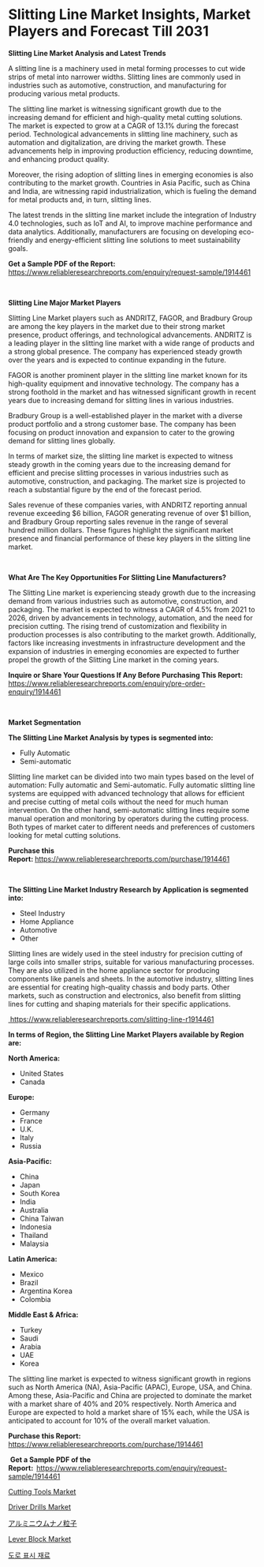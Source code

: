 <p><h1>Slitting Line Market Insights, Market Players and Forecast Till 2031</h1></p><p><strong>Slitting Line Market Analysis and Latest Trends</strong></p>
<p><p>A slitting line is a machinery used in metal forming processes to cut wide strips of metal into narrower widths. Slitting lines are commonly used in industries such as automotive, construction, and manufacturing for producing various metal products.</p><p>The slitting line market is witnessing significant growth due to the increasing demand for efficient and high-quality metal cutting solutions. The market is expected to grow at a CAGR of 13.1% during the forecast period. Technological advancements in slitting line machinery, such as automation and digitalization, are driving the market growth. These advancements help in improving production efficiency, reducing downtime, and enhancing product quality.</p><p>Moreover, the rising adoption of slitting lines in emerging economies is also contributing to the market growth. Countries in Asia Pacific, such as China and India, are witnessing rapid industrialization, which is fueling the demand for metal products and, in turn, slitting lines.</p><p>The latest trends in the slitting line market include the integration of Industry 4.0 technologies, such as IoT and AI, to improve machine performance and data analytics. Additionally, manufacturers are focusing on developing eco-friendly and energy-efficient slitting line solutions to meet sustainability goals.</p></p>
<p><strong>Get a Sample PDF of the Report:&nbsp;</strong> <a href="https://www.reliableresearchreports.com/enquiry/request-sample/1914461">https://www.reliableresearchreports.com/enquiry/request-sample/1914461</a></p>
<p>&nbsp;</p>
<p><strong>Slitting Line Major Market Players</strong></p>
<p><p>Slitting Line Market players such as ANDRITZ, FAGOR, and Bradbury Group are among the key players in the market due to their strong market presence, product offerings, and technological advancements. ANDRITZ is a leading player in the slitting line market with a wide range of products and a strong global presence. The company has experienced steady growth over the years and is expected to continue expanding in the future.</p><p>FAGOR is another prominent player in the slitting line market known for its high-quality equipment and innovative technology. The company has a strong foothold in the market and has witnessed significant growth in recent years due to increasing demand for slitting lines in various industries.</p><p>Bradbury Group is a well-established player in the market with a diverse product portfolio and a strong customer base. The company has been focusing on product innovation and expansion to cater to the growing demand for slitting lines globally.</p><p>In terms of market size, the slitting line market is expected to witness steady growth in the coming years due to the increasing demand for efficient and precise slitting processes in various industries such as automotive, construction, and packaging. The market size is projected to reach a substantial figure by the end of the forecast period.</p><p>Sales revenue of these companies varies, with ANDRITZ reporting annual revenue exceeding $6 billion, FAGOR generating revenue of over $1 billion, and Bradbury Group reporting sales revenue in the range of several hundred million dollars. These figures highlight the significant market presence and financial performance of these key players in the slitting line market.</p></p>
<p>&nbsp;</p>
<p><strong>What Are The Key Opportunities For Slitting Line Manufacturers?</strong></p>
<p><p>The Slitting Line market is experiencing steady growth due to the increasing demand from various industries such as automotive, construction, and packaging. The market is expected to witness a CAGR of 4.5% from 2021 to 2026, driven by advancements in technology, automation, and the need for precision cutting. The rising trend of customization and flexibility in production processes is also contributing to the market growth. Additionally, factors like increasing investments in infrastructure development and the expansion of industries in emerging economies are expected to further propel the growth of the Slitting Line market in the coming years.</p></p>
<p><strong>Inquire or Share Your Questions If Any Before Purchasing This Report:</strong> <a href="https://www.reliableresearchreports.com/enquiry/pre-order-enquiry/1914461">https://www.reliableresearchreports.com/enquiry/pre-order-enquiry/1914461</a></p>
<p>&nbsp;</p>
<p><strong>Market Segmentation</strong></p>
<p><strong>The Slitting Line Market Analysis by types is segmented into:</strong></p>
<p><ul><li>Fully Automatic</li><li>Semi-automatic</li></ul></p>
<p><p>Slitting line market can be divided into two main types based on the level of automation: Fully automatic and Semi-automatic. Fully automatic slitting line systems are equipped with advanced technology that allows for efficient and precise cutting of metal coils without the need for much human intervention. On the other hand, semi-automatic slitting lines require some manual operation and monitoring by operators during the cutting process. Both types of market cater to different needs and preferences of customers looking for metal cutting solutions.</p></p>
<p><strong>Purchase this Report:&nbsp;</strong><a href="https://www.reliableresearchreports.com/purchase/1914461">https://www.reliableresearchreports.com/purchase/1914461</a></p>
<p>&nbsp;</p>
<p><strong>The Slitting Line Market Industry Research by Application is segmented into:</strong></p>
<p><ul><li>Steel Industry</li><li>Home Appliance</li><li>Automotive</li><li>Other</li></ul></p>
<p><p>Slitting lines are widely used in the steel industry for precision cutting of large coils into smaller strips, suitable for various manufacturing processes. They are also utilized in the home appliance sector for producing components like panels and sheets. In the automotive industry, slitting lines are essential for creating high-quality chassis and body parts. Other markets, such as construction and electronics, also benefit from slitting lines for cutting and shaping materials for their specific applications.</p></p>
<p><a href="https://www.reliableresearchreports.com/slitting-line-r1914461">&nbsp;https://www.reliableresearchreports.com/slitting-line-r1914461</a></p>
<p><strong>In terms of Region, the Slitting Line Market Players available by Region are:</strong></p>
<p>
    <p> <strong> North America: </strong>
        <ul>
            <li>United States</li>
            <li>Canada</li>
        </ul>
        </p> 
    <p> <strong> Europe: </strong>
        <ul>
            <li>Germany</li>
            <li>France</li>
            <li>U.K.</li>
            <li>Italy</li>
            <li>Russia</li>
        </ul>
        </p> 
    <p> <strong> Asia-Pacific: </strong>
        <ul>
            <li>China</li>
            <li>Japan</li>
            <li>South Korea</li>
            <li>India</li>
            <li>Australia</li>
            <li>China Taiwan</li>
            <li>Indonesia</li>
            <li>Thailand</li>
            <li>Malaysia</li>
        </ul>
        </p> 
    <p> <strong> Latin America: </strong>
        <ul>
            <li>Mexico</li>
            <li>Brazil</li>
            <li>Argentina Korea</li>
            <li>Colombia</li>
        </ul>
        </p> 
    <p> <strong> Middle East & Africa: </strong>
        <ul>
            <li>Turkey</li>
            <li>Saudi</li>
            <li>Arabia</li>
            <li>UAE</li>
            <li>Korea</li>
        </ul>
    </p>
    </p>
<p><p>The slitting line market is expected to witness significant growth in regions such as North America (NA), Asia-Pacific (APAC), Europe, USA, and China. Among these, Asia-Pacific and China are projected to dominate the market with a market share of 40% and 20% respectively. North America and Europe are expected to hold a market share of 15% each, while the USA is anticipated to account for 10% of the overall market valuation.</p></p>
<p><strong>Purchase this Report: </strong><a href="https://www.reliableresearchreports.com/purchase/1914461">https://www.reliableresearchreports.com/purchase/1914461</a></p>
<p>&nbsp;<strong>Get a Sample PDF of the Report:&nbsp;&nbsp;</strong><a href="https://www.reliableresearchreports.com/enquiry/request-sample/1914461">https://www.reliableresearchreports.com/enquiry/request-sample/1914461</a></p>
<p><strong></strong></p>
<p><p><a href="https://medium.com/@lavernacole31/cutting-tools-nbsp-market-focuses-on-market-share-size-and-projected-forecast-till-2031-b426bdd0dbb2">Cutting Tools Market</a></p><p><a href="https://github.com/nathandecarvalho/Market-Research-Report-List-3/blob/main/driver-drills-market.md">Driver Drills Market</a></p><p><a href="https://github.com/oafhukehf4709715/Market-Research-Report-List-1/blob/main/971725833186.md">アルミニウムナノ粒子</a></p><p><a href="https://github.com/julyju69/Market-Research-Report-List-3/blob/main/lever-block-market.md">Lever Block Market</a></p><p><a href="https://github.com/plelbej847484502/Market-Research-Report-List-1/blob/main/687772130498.md">도로 표시 재료</a></p></p>